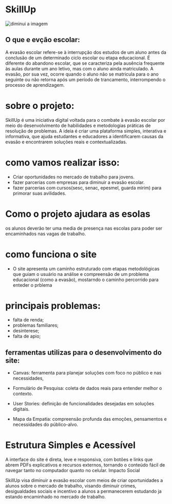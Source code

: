 # SkillUp
![diminui a imagem](src/imagem/soft-hard-skills.webp)

## O que e evção escolar:
 A evasão escolar refere-se à interrupção dos estudos de um aluno antes da conclusão de um determinado ciclo escolar ou etapa educacional. É diferente do abandono escolar, que se caracteriza pela ausência frequente às aulas durante um ano letivo, mas com o aluno ainda matriculado. A evasão, por sua vez, ocorre quando o aluno não se matricula para o ano seguinte ou não retorna após um período de trancamento, interrompendo o processo de aprendizagem. 


# sobre o projeto:
SkillUp é uma iniciativa digital voltada para o combate à evasão escolar por meio do desenvolvimento de habilidades e metodologias práticas de resolução de problemas. A ideia é criar uma plataforma simples, interativa e informativa, que ajuda estudantes e educadores a identificarem causas da evasão e encontrarem soluções reais e contextualizadas.

# como vamos realizar isso: 
* Criar oportunidades no mercado de trabalho para jovens.
* fazer parcerias com empresas para diminuir a evasão escolar.
* fazer parcerias com cursos(sesc, senac, epesmel, guarda mirim) para primorar suas avilidades.

# Como o projeto ajudara as esolas 
os alunos deverão ter uma media de presença nas escolas para poder ser encaminhados nas vagas de trabalho.


# como funciona o site
* O site apresenta um caminho estruturado com etapas metodológicas que guiam o usuário na análise e compreensão de um problema educacional (como a evasão), mostarndo o caminho percorrido para enteder o prblema 
 
 # principais problemas:

 * falta de renda;
 * problemas familiares;
 * desinterese;
 * falta de apio;




 ## ferramentas utilizas para o desenvolvimento do site:

* Canvas: ferramenta para planejar soluções com foco no público e nas necessidades, ![]()

* Formulário de Pesquisa: coleta de dados reais para entender melhor o contexto.

* User Stories: definição de funcionalidades desejadas em soluções digitais.

* Mapa da Empatia: compreensão profunda das emoções, pensamentos e necessidades do público-alvo.

 
# Estrutura Simples e Acessível

A interface do site é direta, leve e responsiva, com botões e links que abrem PDFs explicativos e recursos externos, tornando o conteúdo fácil de navegar tanto no computador quanto no celular.
Impacto Social


SkillUp visa diminuir a evasão escolar com meios de criar oportunidades a alunos sobre o mercado de trabalho, visando diminuir crimes, desigualdades sociais e incentivo a alunos a permanecerem estudando ja estando encaminhado no mercado de trabalho.
